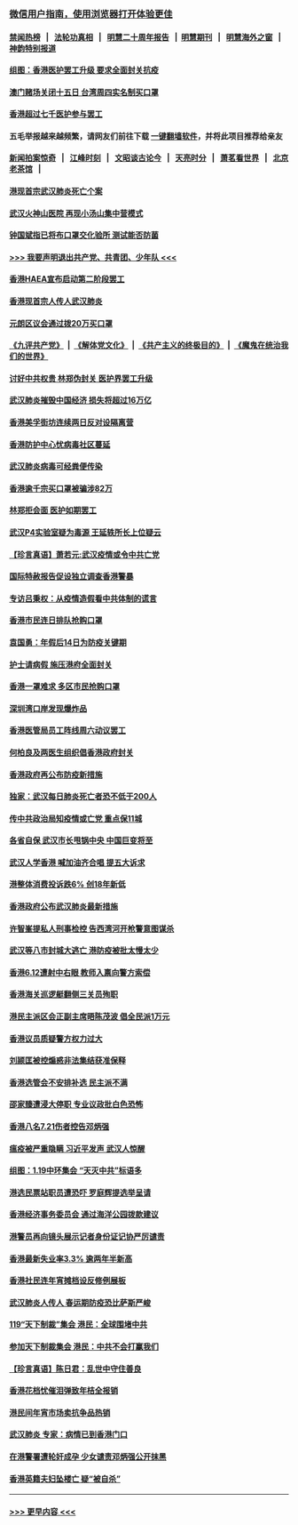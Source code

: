 ### [微信用户指南，使用浏览器打开体验更佳](https://github.com/gfw-breaker/banned-news1/blob/master/indexes/wechat-guide.md?t=0)
#### [禁闻热榜](热点新闻.md?t=0)  &nbsp;&nbsp;|&nbsp;&nbsp; [法轮功真相](https://github.com/gfw-breaker/truth/blob/master/README.md?t=0) &nbsp;&nbsp;|&nbsp;&nbsp; [明慧二十周年报告](https://github.com/gfw-breaker/mh-reports/blob/master/README.md?t=0) &nbsp;&nbsp;|&nbsp;&nbsp;[明慧期刊](https://github.com/gfw-breaker/mh-qikan) &nbsp;&nbsp;|&nbsp;&nbsp; [明慧海外之窗](https://github.com/gfw-breaker/mh-news/blob/master/README.md?t=0) &nbsp;&nbsp;|&nbsp;&nbsp; [神韵特别报道](https://github.com/gfw-breaker/mh-news/blob/master/shenyun.md?t=0)
#### [组图：香港医护罢工升级 要求全面封关抗疫](../pages/nsc415/n11844107.md?t=02060011) 
#### [澳门赌场关闭十五日 台湾周四实名制买口罩](../pages/nsc415/n11845083.md?t=02060011) 
#### [香港超过七千医护参与罢工](../pages/nsc415/n11845051.md?t=02060011) 
#### 五毛举报越来越频繁，请网友们前往下载 [一键翻墙软件](https://github.com/gfw-breaker/ssr-accounts)，并将此项目推荐给亲友
#### [新闻拍案惊奇](https://github.com/gfw-breaker/banned-news1/blob/master/pages/link4.md) &nbsp;&nbsp;|&nbsp;&nbsp; [江峰时刻](https://github.com/gfw-breaker/banned-news1/blob/master/pages/link4.md) &nbsp;&nbsp;|&nbsp;&nbsp; [文昭谈古论今](https://github.com/gfw-breaker/banned-news1/blob/master/pages/link4.md) &nbsp;&nbsp;|&nbsp;&nbsp; [天亮时分](https://github.com/gfw-breaker/banned-news1/blob/master/pages/link4.md) &nbsp;&nbsp;|&nbsp;&nbsp; [萧茗看世界](https://github.com/gfw-breaker/banned-news1/blob/master/pages/link4.md) &nbsp;&nbsp;|&nbsp;&nbsp; [北京老茶馆](https://github.com/gfw-breaker/banned-news1/blob/master/pages/link4.md) &nbsp;&nbsp;|&nbsp;&nbsp; 
#### [港现首宗武汉肺炎死亡个案](../pages/nsc415/n11844998.md?t=02060011) 
#### [武汉火神山医院 再现小汤山集中营模式](../pages/nsc415/n11844763.md?t=02060011) 
#### [钟国斌指已将布口罩交化验所 测试能否防菌](../pages/nsc415/n11842783.md?t=02060011) 
#### [>>> 我要声明退出共产党、共青团、少年队 <<<](https://github.com/begood0513/goodnews/blob/master/quit/letter.md) 
#### [香港HAEA宣布启动第二阶段罢工](../pages/nsc415/n11842723.md?t=02060011) 
#### [香港现首宗人传人武汉肺炎](../pages/nsc415/n11842766.md?t=02060011) 
#### [元朗区议会通过拨20万买口罩](../pages/nsc415/n11842754.md?t=02060011) 
#### [《九评共产党》](https://github.com/begood0513/9ping.md/blob/master/README.md) &nbsp;|&nbsp; [《解体党文化》](../../../../jtdwh.md/blob/master/README.md)  &nbsp;|&nbsp; [《共产主义的终极目的》](../../../../gczydzjmd.md/blob/master/README.md) &nbsp;|&nbsp; [《魔鬼在统治我们的世界》](../../../../mgztzwmdsj.md/blob/master/README.md) 
#### [讨好中共权贵 林郑伪封关 医护界罢工升级](../pages/nsc415/n11842359.md?t=02060011) 
#### [武汉肺炎摧毁中国经济 损失将超过16万亿](../pages/nsc415/n11839723.md?t=02060011) 
#### [香港美孚街坊连续两日反对设隔离营](../pages/nsc415/n11839962.md?t=02060011) 
#### [香港防护中心忧病毒社区蔓延](../pages/nsc415/n11839933.md?t=02060011) 
#### [武汉肺炎病毒可经粪便传染](../pages/nsc415/n11839939.md?t=02060011) 
#### [香港逾千宗买口罩被骗涉82万](../pages/nsc415/n11839914.md?t=02060011) 
#### [林郑拒会面 医护如期罢工](../pages/nsc415/n11839892.md?t=02060011) 
#### [武汉P4实验室疑为毒源 王延轶所长上位疑云](../pages/nsc415/n11835543.md?t=02060011) 
#### [【珍言真语】萧若元:武汉疫情或令中共亡党](../pages/nsc415/n11829394.md?t=02060011) 
#### [国际特赦报告促设独立调查香港警暴](../pages/nsc415/n11833845.md?t=02060011) 
#### [专访吕秉权：从疫情造假看中共体制的谎言](../pages/nsc415/n11833813.md?t=02060011) 
#### [香港市民连日排队抢购口罩](../pages/nsc415/n11833794.md?t=02060011) 
#### [袁国勇：年假后14日为防疫关键期](../pages/nsc415/n11831088.md?t=02060011) 
#### [护士请病假 施压港府全面封关](../pages/nsc415/n11831030.md?t=02060011) 
#### [香港一罩难求 多区市民抢购口罩](../pages/nsc415/n11831002.md?t=02060011) 
#### [深圳湾口岸发现爆炸品](../pages/nsc415/n11828802.md?t=02060011) 
#### [香港医管局员工阵线周六动议罢工](../pages/nsc415/n11828762.md?t=02060011) 
#### [何柏良及两医生组织倡香港政府封关](../pages/nsc415/n11828749.md?t=02060011) 
#### [香港政府再公布防疫新措施](../pages/nsc415/n11828716.md?t=02060011) 
#### [独家：武汉每日肺炎死亡者恐不低于200人](../pages/nsc415/n11828240.md?t=02060011) 
#### [传中共政治局知疫情或亡党 重点保11城](../pages/nsc415/n11828145.md?t=02060011) 
#### [各省自保 武汉市长甩锅中央 中国巨变将至](../pages/nsc415/n11828021.md?t=02060011) 
#### [武汉人学香港 喊加油齐合唱 提五大诉求](../pages/nsc415/n11827046.md?t=02060011) 
#### [港整体消费投诉跌6% 创18年新低](../pages/nsc415/n11817280.md?t=02060011) 
#### [香港政府公布武汉肺炎最新措施](../pages/nsc415/n11817152.md?t=02060011) 
#### [许智峯提私人刑事检控 告西湾河开枪警意图谋杀](../pages/nsc415/n11817132.md?t=02060011) 
#### [武汉等八市封城大逃亡 港防疫被批太慢太少](../pages/nsc415/n11817058.md?t=02060011) 
#### [香港6.12遭射中右眼 教师入禀向警方索偿](../pages/nsc415/n11814678.md?t=02060011) 
#### [香港海关巡逻艇翻侧三关员殉职](../pages/nsc415/n11814604.md?t=02060011) 
#### [港民主派区会正副主席晤陈茂波 倡全民派1万元](../pages/nsc415/n11814582.md?t=02060011) 
#### [香港议员质疑警方权力过大](../pages/nsc415/n11814560.md?t=02060011) 
#### [刘颕匡被控煽惑非法集结获准保释](../pages/nsc415/n11811727.md?t=02060011) 
#### [香港选管会不安排补选 民主派不满](../pages/nsc415/n11811691.md?t=02060011) 
#### [邵家臻遭浸大停职 专业议政批白色恐怖](../pages/nsc415/n11811670.md?t=02060011) 
#### [香港八名7.21伤者控告邓炳强](../pages/nsc415/n11811623.md?t=02060011) 
#### [瘟疫被严重隐瞒 习近平发声 武汉人惊醒](../pages/nsc415/n11811186.md?t=02060011) 
#### [组图：1.19中环集会 “天灭中共”标语多](../pages/nsc415/n11809514.md?t=02060011) 
#### [港选民票站职员遭恐吓 罗庭辉提选举呈请](../pages/nsc415/n11808914.md?t=02060011) 
#### [香港经济事务委员会 通过海洋公园拨款建议](../pages/nsc415/n11808906.md?t=02060011) 
#### [港警员再向镜头展示记者身份证记协严厉谴责](../pages/nsc415/n11808888.md?t=02060011) 
#### [香港最新失业率3.3% 逾两年半新高](../pages/nsc415/n11808887.md?t=02060011) 
#### [香港社民连年宵摊档设反修例展板](../pages/nsc415/n11808857.md?t=02060011) 
#### [武汉肺炎人传人 春运期防疫恐比萨斯严峻](../pages/nsc415/n11808739.md?t=02060011) 
#### [119“天下制裁”集会 港民：全球围堵中共](../pages/nsc415/n11806318.md?t=02060011) 
#### [参加天下制裁集会 港民：中共不会打赢我们](../pages/nsc415/n11806596.md?t=02060011) 
#### [【珍言真语】陈日君：乱世中守住善良](../pages/nsc415/n11806247.md?t=02060011) 
#### [香港花档忧催泪弹致年桔全报销](../pages/nsc415/n11806130.md?t=02060011) 
#### [港民间年宵市场卖抗争品热销](../pages/nsc415/n11806073.md?t=02060011) 
#### [武汉肺炎 专家：病情已到香港门口](../pages/nsc415/n11806020.md?t=02060011) 
#### [在港警署遭轮奸成孕 少女谴责邓炳强公开抹黑](../pages/nsc415/n11805981.md?t=02060011) 
#### [香港英籍夫妇坠楼亡 疑“被自杀”](../pages/nsc415/n11805937.md?t=02060011) 

----
#### [ >>> 更早内容 <<< ](../indexes/nsc415-earlier.md)

